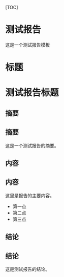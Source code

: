 [TOC]

# 测试报告

这是一个测试报告模板

# 标题

# 测试报告标题

## 摘要

## 摘要

这是一个测试报告的摘要。

## 内容

## 内容

这里是报告的主要内容。

* 第一点
* 第二点
* 第三点

## 结论

## 结论

这是测试报告的结论。

